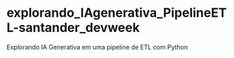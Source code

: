 # explorando_IAgenerativa_PipelineETL-santander_devweek
Explorando IA Generativa em uma pipeline de ETL com Python
